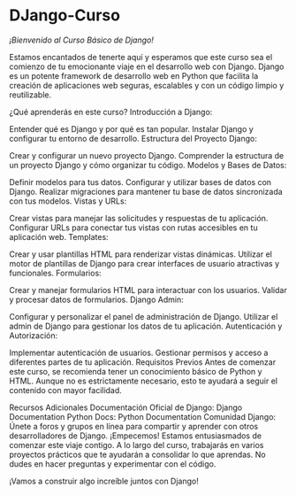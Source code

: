 # DJango-Curso
*¡Bienvenido al Curso Básico de Django!*

Estamos encantados de tenerte aquí y esperamos que este curso sea el comienzo de tu emocionante viaje en el desarrollo web con Django. Django es un potente framework de desarrollo web en Python que facilita la creación de aplicaciones web seguras, escalables y con un código limpio y reutilizable.

¿Qué aprenderás en este curso?
Introducción a Django:

Entender qué es Django y por qué es tan popular.
Instalar Django y configurar tu entorno de desarrollo.
Estructura del Proyecto Django:

Crear y configurar un nuevo proyecto Django.
Comprender la estructura de un proyecto Django y cómo organizar tu código.
Modelos y Bases de Datos:

Definir modelos para tus datos.
Configurar y utilizar bases de datos con Django.
Realizar migraciones para mantener tu base de datos sincronizada con tus modelos.
Vistas y URLs:

Crear vistas para manejar las solicitudes y respuestas de tu aplicación.
Configurar URLs para conectar tus vistas con rutas accesibles en tu aplicación web.
Templates:

Crear y usar plantillas HTML para renderizar vistas dinámicas.
Utilizar el motor de plantillas de Django para crear interfaces de usuario atractivas y funcionales.
Formularios:

Crear y manejar formularios HTML para interactuar con los usuarios.
Validar y procesar datos de formularios.
Django Admin:

Configurar y personalizar el panel de administración de Django.
Utilizar el admin de Django para gestionar los datos de tu aplicación.
Autenticación y Autorización:

Implementar autenticación de usuarios.
Gestionar permisos y acceso a diferentes partes de tu aplicación.
Requisitos Previos
Antes de comenzar este curso, se recomienda tener un conocimiento básico de Python y HTML. Aunque no es estrictamente necesario, esto te ayudará a seguir el contenido con mayor facilidad.

Recursos Adicionales
Documentación Oficial de Django: Django Documentation
Python Docs: Python Documentation
Comunidad Django: Únete a foros y grupos en línea para compartir y aprender con otros desarrolladores de Django.
¡Empecemos!
Estamos entusiasmados de comenzar este viaje contigo. A lo largo del curso, trabajarás en varios proyectos prácticos que te ayudarán a consolidar lo que aprendas. No dudes en hacer preguntas y experimentar con el código.

¡Vamos a construir algo increíble juntos con Django!
